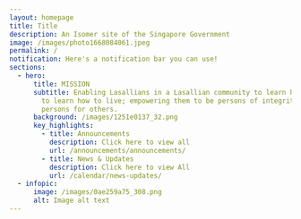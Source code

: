 ```yaml
---
layout: homepage
title: Title
description: An Isomer site of the Singapore Government
image: /images/photo1668084061.jpeg
permalink: /
notification: Here's a notification bar you can use!
sections:
  - hero:
      title: MISSION
      subtitle: Enabling Lasallians in a Lasallian community to learn how to learn and
        to learn how to live; empowering them to be persons of integrity and
        persons for others.
      background: /images/1251e0137_32.png
      key_highlights:
        - title: Announcements
          description: Click here to view all
          url: /announcements/announcements/
        - title: News & Updates
          description: Click here to view All
          url: /calendar/news-updates/
  - infopic:
      image: /images/0ae259a75_308.png
      alt: Image alt text
---
```

